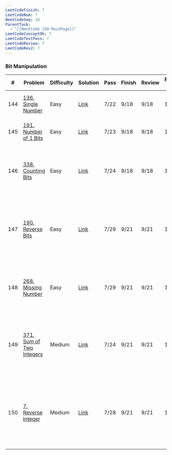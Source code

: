 ```yaml
---
LeetCodeFinish: 7
LeetCodeNum: 7
NeetCodeSeq: 18
ParentTask:
  - "[[NeetCode 150 MainPage]]"
LeetCodeConceptOk: 7
LeetCodeTestPass: 7
LeetCodeReview: 7
LeetCodeRev2: 7
---
```


### Bit Manipulation

| #   | Problem                                                                        | Difficulty | Solution                                                  | Pass | Finish | Review | Review 2 | Note                                                           |
| --- | ------------------------------------------------------------------------------ | ---------- | --------------------------------------------------------- | ---- | ------ | ------ | -------- | -------------------------------------------------------------- |
| 144 | [136. Single Number](https://leetcode.com/problems/single-number/)             | Easy       | [Link](https://neetcode.io/solutions/single-number)       | 7/22 | 9/18   | 9/18   | 10/28    | [[136. Single Number - Main]]                                  |
| 145 | [191. Number of 1 Bits](https://leetcode.com/problems/number-of-1-bits/)       | Easy       | [Link](https://neetcode.io/solutions/number-of-1-bits)    | 7/23 | 9/18   | 9/18   | 10/28    | [[191. Number of 1 Bits - Main]]                               |
| 146 | [338. Counting Bits](https://leetcode.com/problems/counting-bits/)             | Easy       | [Link](https://neetcode.io/solutions/counting-bits)       | 7/24 | 9/18   | 9/18   | 10/28    | [[338. Counting Bits - Main]] - *寫起來有點卡 （2nd)*                 |
| 147 | [190. Reverse Bits](https://leetcode.com/problems/reverse-bits/)               | Easy       | [Link](https://neetcode.io/solutions/reverse-bits)        | 7/29 | 9/21   | 9/21   | 10/28    | [[190. Reverse Bits - Main]] - *寫起來有點卡，而且想到的寫法是錯的 (2nd)*       |
| 148 | [268. Missing Number](https://leetcode.com/problems/missing-number/)           | Easy       | [Link](https://neetcode.io/solutions/missing-number)      | 7/29 | 9/21   | 9/21   | 10/28    | [[268. Missing Number - Main]] - *寫起來有點卡（2nd）*                 |
| 149 | [371. Sum of Two Integers](https://leetcode.com/problems/sum-of-two-integers/) | Medium     | [Link](https://neetcode.io/solutions/sum-of-two-integers) | 7/24 | 9/21   | 9/21   | 10/29    | [[371. Sum of Two Integers - Main]] - **蠻難，一開始寫法解錯 (2nd)**     |
| 150 | [7. Reverse Integer](https://leetcode.com/problems/reverse-integer/)           | Medium     | [Link](https://neetcode.io/solutions/reverse-integer)     | 7/28 | 9/21   | 9/21   | 10/29    | [[7. Reverse Integer - Main]] - **複習1st 時候解法不對，蠻難，想了一陣 (2nd)** |
